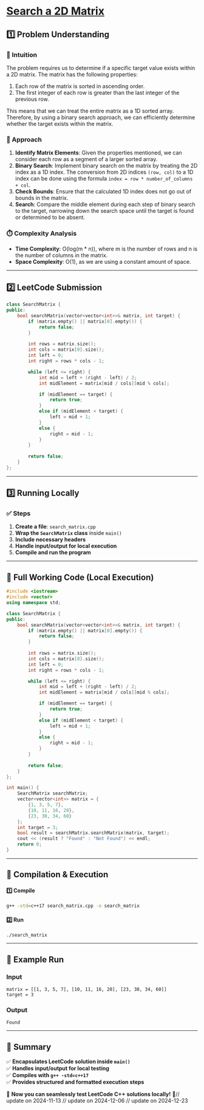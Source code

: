 # **[Search a 2D Matrix](https://leetcode.com/problems/search-a-2d-matrix/description/)**  

## **1️⃣ Problem Understanding**  
### **📌 Intuition**  
The problem requires us to determine if a specific target value exists within a 2D matrix. The matrix has the following properties:
1. Each row of the matrix is sorted in ascending order.
2. The first integer of each row is greater than the last integer of the previous row.

This means that we can treat the entire matrix as a 1D sorted array. Therefore, by using a binary search approach, we can efficiently determine whether the target exists within the matrix.

### **🚀 Approach**  
1. **Identify Matrix Elements**: Given the properties mentioned, we can consider each row as a segment of a larger sorted array.
2. **Binary Search**: Implement binary search on the matrix by treating the 2D index as a 1D index. The conversion from 2D indices `(row, col)` to a 1D index can be done using the formula `index = row * number_of_columns + col`.
3. **Check Bounds**: Ensure that the calculated 1D index does not go out of bounds in the matrix.
4. **Search**: Compare the middle element during each step of binary search to the target, narrowing down the search space until the target is found or determined to be absent.

### **⏱️ Complexity Analysis**  
- **Time Complexity**: O(log(m * n)), where m is the number of rows and n is the number of columns in the matrix.
- **Space Complexity**: O(1), as we are using a constant amount of space.

---  

## **2️⃣ LeetCode Submission**  
```cpp
class SearchMatrix {
public:
    bool searchMatrix(vector<vector<int>>& matrix, int target) {
        if (matrix.empty() || matrix[0].empty()) {
            return false;
        }
        
        int rows = matrix.size();
        int cols = matrix[0].size();
        int left = 0;
        int right = rows * cols - 1;

        while (left <= right) {
            int mid = left + (right - left) / 2;
            int midElement = matrix[mid / cols][mid % cols];

            if (midElement == target) {
                return true;
            }
            else if (midElement < target) {
                left = mid + 1;
            }
            else {
                right = mid - 1;
            }
        }
        
        return false;
    }
};
```  

---  

## **3️⃣ Running Locally**  
### **✅ Steps**  
1. **Create a file**: `search_matrix.cpp`  
2. **Wrap the `SearchMatrix` class** inside `main()`  
3. **Include necessary headers**  
4. **Handle input/output for local execution**  
5. **Compile and run the program**  

---  

## **📝 Full Working Code (Local Execution)**  
```cpp
#include <iostream>
#include <vector>
using namespace std;

class SearchMatrix {
public:
    bool searchMatrix(vector<vector<int>>& matrix, int target) {
        if (matrix.empty() || matrix[0].empty()) {
            return false;
        }
        
        int rows = matrix.size();
        int cols = matrix[0].size();
        int left = 0;
        int right = rows * cols - 1;

        while (left <= right) {
            int mid = left + (right - left) / 2;
            int midElement = matrix[mid / cols][mid % cols];

            if (midElement == target) {
                return true;
            }
            else if (midElement < target) {
                left = mid + 1;
            }
            else {
                right = mid - 1;
            }
        }
        
        return false;
    }
};

int main() {
    SearchMatrix searchMatrix;
    vector<vector<int>> matrix = {
        {1, 3, 5, 7},
        {10, 11, 16, 20},
        {23, 30, 34, 60}
    };
    int target = 3;
    bool result = searchMatrix.searchMatrix(matrix, target);
    cout << (result ? "Found" : "Not Found") << endl;
    return 0;
}
```  

---  

## **🔧 Compilation & Execution**  
#### **1️⃣ Compile**  
```bash
g++ -std=c++17 search_matrix.cpp -o search_matrix
```  

#### **2️⃣ Run**  
```bash
./search_matrix
```  

---  

## **🎯 Example Run**  
### **Input**  
```
matrix = [[1, 3, 5, 7], [10, 11, 16, 20], [23, 30, 34, 60]]
target = 3
```  
### **Output**  
```
Found
```  

---  

## **📌 Summary**  
✅ **Encapsulates LeetCode solution inside `main()`**  
✅ **Handles input/output for local testing**  
✅ **Compiles with `g++ -std=c++17`**  
✅ **Provides structured and formatted execution steps**  

🚀 **Now you can seamlessly test LeetCode C++ solutions locally!** 🚀// update on 2024-11-13
// update on 2024-12-06
// update on 2024-12-23
